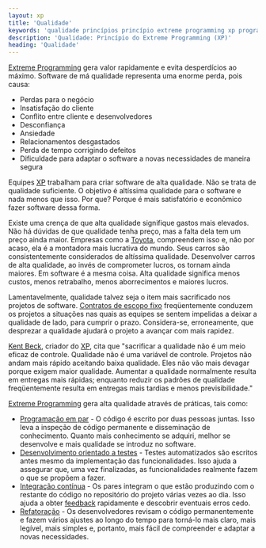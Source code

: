 ```yaml
---
layout: xp
title: 'Qualidade'
keywords: 'qualidade princípios princípio extreme programming xp programação extrema'
description: 'Qualidade: Princípio do Extreme Programming (XP)'
heading: 'Qualidade'
---
```


[Extreme Programming][XP] gera valor rapidamente e evita desperdícios ao máximo. Software de má qualidade representa uma enorme perda, pois causa:

* Perdas para o negócio
* Insatisfação do cliente
* Conflito entre cliente e desenvolvedores
* Desconfiança
* Ansiedade
* Relacionamentos desgastados
* Perda de tempo corrigindo defeitos
* Dificuldade para adaptar o software a novas necessidades de maneira segura

Equipes [XP][] trabalham para criar software de alta qualidade. Não se trata de qualidade suficiente. O objetivo é altíssima qualidade para o software e nada menos que isso. Por que? Porque é mais satisfatório e econômico fazer software dessa forma.

Existe uma crença de que alta qualidade signifique gastos mais elevados. Não há dúvidas de que qualidade tenha preço, mas a falta dela tem um preço ainda maior. Empresas como a [Toyota][], compreendem isso e, não por acaso, ela é a montadora mais lucrativa do mundo. Seus carros são consistentemente considerados de altíssima qualidade. Desenvolver carros de alta qualidade, ao invés de comprometer lucros, os tornam ainda maiores. Em software é a mesma coisa. Alta qualidade significa menos custos, menos retrabalho, menos aborrecimentos e maiores lucros.  

Lamentavelmente, qualidade talvez seja o item mais sacrificado nos projetos de software. [Contratos de escopo fixo][con] freqüentemente conduzem os projetos a situações nas quais as equipes se sentem impelidas a deixar a qualidade de lado, para cumprir o prazo. Considera-se, erroneamente, que desprezar a qualidade ajudará o projeto a avançar com mais rapidez.

[Kent Beck][kb], criador do [XP][], cita que "sacrificar a qualidade não é um meio eficaz de controle. Qualidade não é uma variável de controle. Projetos não andam mais rápido aceitando baixa qualidade. Eles não vão mais devagar porque exigem maior qualidade. Aumentar a qualidade normalmente resulta em entregas mais rápidas; enquanto reduzir os padrões de qualidade freqüentemente resulta em entregas mais tardias e menos previsibilidade." 

[Extreme Programming][XP] gera alta qualidade através de práticas, tais como:

* [Programação em par][pp] - O código é escrito por duas pessoas juntas. Isso leva a inspeção de código permanente e disseminação de conhecimento. Quanto mais conhecimento se adquiri, melhor se desenvolve e mais qualidade se introduz no software.
* [Desenvolvimento orientado a testes][tdd] - Testes automatizados são escritos antes mesmo da implementação das funcionalidades. Isso ajuda a assegurar que, uma vez finalizadas, as funcionalidades realmente fazem o que se propõem a fazer.
* [Integração contínua][int] - Os pares integram o que estão produzindo com o restante do código no repositório do projeto várias vezes ao dia. Isso ajuda a obter [feedback][f] rapidamente e descobrir eventuais erros cedo.
* [Refatoração][ref] - Os desenvolvedores revisam o código permanentemente e fazem vários ajustes ao longo do tempo para torná-lo mais claro, mais legível, mais simples e, portanto, mais fácil de compreender e adaptar a novas necessidades.

[XP]:		/xp
[Toyota]:	http://www.toyota.com.br
[con]:		/xp/praticas/contrato
[pp]:		/xp/praticas/programacao_par
[tdd]:		/xp/praticas/tdd
[int]:		/xp/praticas/integracao
[f]:		/xp/valores/feedback
[ref]:		/xp/praticas/refatoracao
[kb]:		http://en.wikipedia.org/wiki/Kent_Beck
